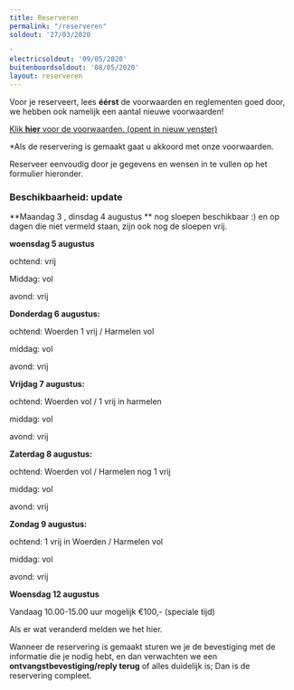 ```yaml
---
title: Reserveren
permalink: "/reserveren"
soldout: '27/03/2020

'
electricsoldout: '09/05/2020'
buitenboordsoldout: '08/05/2020'
layout: reserveren
---
```


Voor je reserveert, lees **éérst** de voorwaarden en reglementen goed door,   
we hebben ook namelijk een aantal nieuwe voorwaarden!

[Klik **hier** voor de voorwaarden. (opent in nieuw venster)](http://descheepsjongens.nl/voorwaarden)

*Als de reservering is gemaakt gaat u akkoord met onze voorwaarden.

Reserveer eenvoudig door je gegevens en wensen in te vullen op het formulier hieronder.

### Beschikbaarheid: update 


**Maandag 3 , dinsdag 4 augustus ** nog sloepen beschikbaar :)
en op dagen die niet vermeld staan, zijn ook nog de sloepen vrij.

**woensdag 5 augustus** 

ochtend: vrij

Middag: vol  

avond: vrij 

**Donderdag 6 augustus:**

ochtend: Woerden 1 vrij / Harmelen vol

middag: vol

avond: vrij


**Vrijdag 7 augustus:**

ochtend: Woerden vol / 1 vrij in harmelen

middag: vol 

avond: vrij

**Zaterdag 8 augustus:**

ochtend: Woerden vol /  Harmelen nog 1 vrij

middag: vol

avond: vrij

**Zondag 9 augustus:** 

ochtend: 1 vrij in Woerden / Harmelen vol

middag: vol 

avond: vrij

**Woensdag 12 augustus**

Vandaag 10.00-15.00 uur mogelijk €100,- (speciale tijd)


Als er wat veranderd melden we het hier.

Wanneer de reservering is gemaakt sturen we je de bevestiging met de informatie die je nodig hebt, en dan verwachten we een **ontvangstbevestiging/reply terug** of alles duidelijk is; Dan is de reservering compleet.